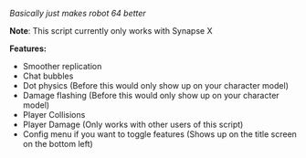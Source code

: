 *Basically just makes robot 64 better*

**Note**: This script currently only works with Synapse X

**Features:** 
- Smoother replication
- Chat bubbles
- Dot physics (Before this would only show up on your character model)
- Damage flashing (Before this would only show up on your character model)
- Player Collisions
- Player Damage (Only works with other users of this script)
- Config menu if you want to toggle features (Shows up on the title screen on the bottom left)